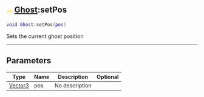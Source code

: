 ## ![shared](../../.gitbook/assets/shared.png) [Ghost](./readme/ghost.md):setPos

```lua
void Ghost:setPos(pos)
```

Sets the current ghost position

------
## Parameters

| Type   | Name | Description | Optional |
| ------ | ---- | ----------- | -------: |
| [Vector3](./readme/vector3.md) | pos | No description |  |

